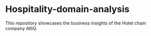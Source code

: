 # Hospitality-domain-analysis
This repository showcases the business insights of the Hotel chain company AtliQ. 
